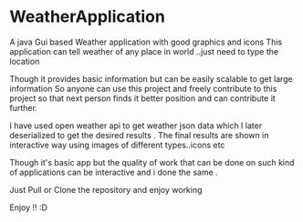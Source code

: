 # WeatherApplication


A java Gui based Weather application with good graphics and icons
This application can tell weather of any place in world ..just need to type the location

Though it provides basic information but can be easily scalable to get large information
So anyone can use this project and freely contribute to this project so that next person finds it better position and can contribute it further.

I have used open weather api to get weather json data which I later deserialized to get the desired results . The final results are shown in interactive way using images of different types..icons etc

Though it's basic app but the quality of work that can be done on such kind of applications can be interactive and i done the same .

Just Pull or Clone the repository and enjoy working

Enjoy !!
:D

